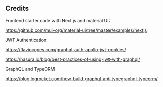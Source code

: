 ## Credits

Frontend starter code with Next.js and material UI:

https://github.com/mui-org/material-ui/tree/master/examples/nextjs

JWT Authentication:

https://flaviocopes.com/graphql-auth-apollo-jwt-cookies/

https://hasura.io/blog/best-practices-of-using-jwt-with-graphql/

GraphQL and TypeORM

https://blog.logrocket.com/how-build-graphql-api-typegraphql-typeorm/

